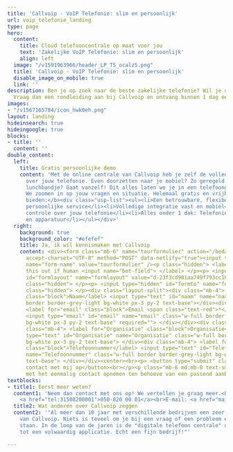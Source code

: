```yaml
---
title: 'Callvoip - VoIP Telefonie: slim en persoonlijk'
url: voip_telefonie_landing
type: page
hero:
  content:
    title: Cloud telefooncentrale op maat voor jou
    text: 'Zakelijke VoIP Telefonie: slim en persoonlijk'
    align: left
  image: "/v1591963966/header_LP_TS_ocalz5.png"
  title: 'Callvoip - VoIP Telefonie: slim en persoonlijk'
  disable_image_on_mobile: true
  link: ''
description: Ben je op zoek naar de beste zakelijke telefonie? Wil je dit gratis uitproberen?
  Vraag dan een rondleiding aan bij Callvoip en ontvang binnen 1 dag een uitnodiging.
images:
- "/v1567165784/icon_hwk0eh.png"
layout: landing
hideinsearch: true
hideingoogle: true
blocks:
- title: ''
  content: ''
double_content:
  left:
    title: Gratis persoonlijke demo
    content: 'Met de online centrale van Callvoip heb je zelf de volledige controle
      over jouw telefonie. Even doorzetten naar je mobiel? Zo geregeld! Elke dag een
      lunchbandje? Gaat vanzelf! Dit alles laten we je in een telefoongesprek zien.
      We zoomen in op jouw vragen en situatie. Helemaal gratis en vrijblijvend!<br><br><b>Wij
      bieden:</b><div class="usp-list"><ul><li>Een betrouwbare, flexibele online telefooncentrale</li><li>Ouderwets
      persoonlijke service</li><li>Volledige integratie vast en mobiel</li><li>Volledige
      controle over jouw telefonie</li><li>Alles onder 1 dak: Telefonie, internet
      en apparatuur</li></ul></div>'
  right:
    background: true
    background_color: "#efefef"
    title: Ja, ik wil kennismaken met Callvoip
    content: <div><form class="mb-6" name="tourformulier" action="/bedank/campagnes/"
      accept-charset="UTF-8" method="POST" data-netlify="true"><input type="hidden"
      name="form-name" value="tourformulier" /><p class="hidden"> <label>Don’t fill
      this out if human <input name="bot-field"> </label> </p><p> <input type="hidden"
      id="formlayout" name="formlayout" value="d-23f3cd981aa749f793cc16353039c3e3"
      class="hidden"> </p><p> <input type="hidden" id="formto" name="formto" value="offerte"
      class="hidden"> </p><div class="layout-split"><div class="mb-4"> <label for="bedrijfsnaam"
      class="block">Naam</label> <input type="text" id="naam" name="naam" class="w-full
      border border-grey-light bg-white px-3 py-2 text-base"></div><div class="mb-4">
      <label for="email" class="block">Email <span class="text-red">*</span></label>
      <input type="email" id="email" name="email" class="w-full border border-grey-light
      bg-white px-3 py-2 text-base" required=""> </div></div><div class="layout-split"><div
      class="mb-4"> <label for="Organisatie" class="block">Organisatie</label> <input
      type="text" id="Organisatie" name="Organisatie" class="w-full border border-grey-light
      bg-white px-3 py-2 text-base"> </div><div class="mb-4"> <label for="Telefoonnummer"
      class="block">Telefoonnummer</label> <input type="text" id="Telefoonnummer"
      name="Telefoonnummer" class="w-full border border-grey-light bg-white px-3 py-2
      text-base"> </div></div><center><br><p> <button type="submit" class="button button-landing">Neem
      contact met mij op</button><br></p><p class="mb-6 md:mb-0 text-sm">Je gaat akkoord
      met het eenmalig contact opnemen ten behoeve van een passend aanbod.</center></p></form></div></div>
textblocks:
- title1: Eerst meer weten?
  content1: 'Neem dan contact met ons op! We vertellen je graag meer.<br>Telefoonnummer:
    <a href="tel:31508200001">050-820 00 01</a><br>E-mail: <a href="mailto:callvoip@callvoip.nl">callvoip@callvoip.nl</a>'
  title2: Wat anderen over Callvoip zeggen
  content2: '"Al meer dan 10 jaar met verschillende bedrijven een zeer tevreden klant
    van Callvoip. Niets is teveel om je bij een vraag of een probleem even bij te
    staan. In de loop van de jaren is de "digitale telefoon centrale" uitgegroeid
    tot een volwaardig applicatie. Echt een fijn bedrijf!"'

---
```


